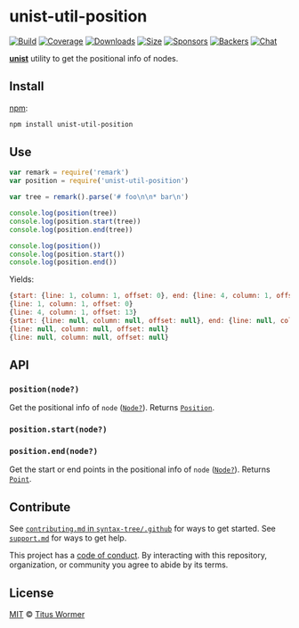 # unist-util-position

[![Build][build-badge]][build]
[![Coverage][coverage-badge]][coverage]
[![Downloads][downloads-badge]][downloads]
[![Size][size-badge]][size]
[![Sponsors][sponsors-badge]][collective]
[![Backers][backers-badge]][collective]
[![Chat][chat-badge]][chat]

[**unist**][unist] utility to get the positional info of nodes.

## Install

[npm][]:

```sh
npm install unist-util-position
```

## Use

```js
var remark = require('remark')
var position = require('unist-util-position')

var tree = remark().parse('# foo\n\n* bar\n')

console.log(position(tree))
console.log(position.start(tree))
console.log(position.end(tree))

console.log(position())
console.log(position.start())
console.log(position.end())
```

Yields:

```js
{start: {line: 1, column: 1, offset: 0}, end: {line: 4, column: 1, offset: 13}}
{line: 1, column: 1, offset: 0}
{line: 4, column: 1, offset: 13}
{start: {line: null, column: null, offset: null}, end: {line: null, column: null, offset: null}}
{line: null, column: null, offset: null}
{line: null, column: null, offset: null}
```

## API

### `position(node?)`

Get the positional info of `node` ([`Node?`][node]).
Returns [`Position`][position].

### `position.start(node?)`

### `position.end(node?)`

Get the start or end points in the positional info of `node` ([`Node?`][node]).
Returns [`Point`][point].

## Contribute

See [`contributing.md` in `syntax-tree/.github`][contributing] for ways to get
started.
See [`support.md`][support] for ways to get help.

This project has a [code of conduct][coc].
By interacting with this repository, organization, or community you agree to
abide by its terms.

## License

[MIT][license] © [Titus Wormer][author]

<!-- Definitions -->

[build-badge]: https://img.shields.io/travis/syntax-tree/unist-util-position.svg
[build]: https://travis-ci.org/syntax-tree/unist-util-position
[coverage-badge]: https://img.shields.io/codecov/c/github/syntax-tree/unist-util-position.svg
[coverage]: https://codecov.io/github/syntax-tree/unist-util-position
[downloads-badge]: https://img.shields.io/npm/dm/unist-util-position.svg
[downloads]: https://www.npmjs.com/package/unist-util-position
[size-badge]: https://img.shields.io/bundlephobia/minzip/unist-util-position.svg
[size]: https://bundlephobia.com/result?p=unist-util-position
[sponsors-badge]: https://opencollective.com/unified/sponsors/badge.svg
[backers-badge]: https://opencollective.com/unified/backers/badge.svg
[collective]: https://opencollective.com/unified
[chat-badge]: https://img.shields.io/badge/chat-spectrum-7b16ff.svg
[chat]: https://spectrum.chat/unified/syntax-tree
[license]: license
[author]: https://wooorm.com
[npm]: https://docs.npmjs.com/cli/install
[contributing]: https://github.com/syntax-tree/.github/blob/master/contributing.md
[support]: https://github.com/syntax-tree/.github/blob/master/support.md
[coc]: https://github.com/syntax-tree/.github/blob/master/code-of-conduct.md
[unist]: https://github.com/syntax-tree/unist
[node]: https://github.com/syntax-tree/unist#node
[position]: https://github.com/syntax-tree/unist#position
[point]: https://github.com/syntax-tree/unist#point
